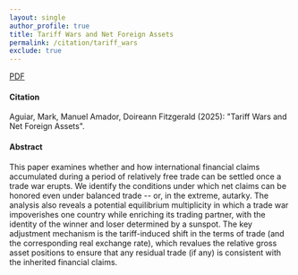 ```yaml
---
layout: single 
author_profile: true 
title: Tariff Wars and Net Foreign Assets 
permalink: /citation/tariff_wars
exclude: true
---
```


[PDF](https://markaguiar.github.io/files/tariff_deficits.pdf)
#### Citation

Aguiar, Mark, Manuel Amador,  Doireann Fitzgerald (2025): "Tariff Wars and Net Foreign Assets".

#### Abstract

  This paper examines whether and how international financial claims accumulated during a period of relatively free trade can be settled once a trade war erupts. We identify the conditions under which net claims can be honored even under balanced trade -- or, in the extreme, autarky. The analysis also reveals a potential equilibrium multiplicity in which a trade war impoverishes one country while enriching its trading partner, with the identity of the winner and loser determined by a sunspot. The key adjustment mechanism is the tariff-induced shift in the terms of trade (and the corresponding real exchange rate), which revalues the relative gross asset positions to ensure that any residual trade (if any) is consistent with the inherited financial claims. 